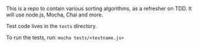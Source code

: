 This is a repo to contain various sorting algorithms, as a refresher on TDD. It will use node.js, Mocha, Chai and more.

Test code lives in the `tests` directory.

To run the tests, run: `mocha tests/<testname.js>`
